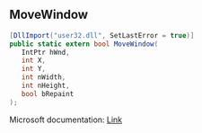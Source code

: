 ## MoveWindow

```csharp
[DllImport("user32.dll", SetLastError = true)]
public static extern bool MoveWindow(
   IntPtr hWnd,
   int X,
   int Y,
   int nWidth,
   int nHeight,
   bool bRepaint
);
```

Microsoft documentation: [Link](https://docs.microsoft.com/en-us/windows/win32/api/winuser/nf-winuser-movewindow)
